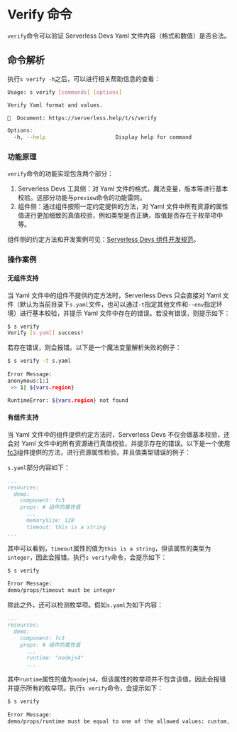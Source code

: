 # Verify 命令

`verify`命令可以验证 Serverless Devs Yaml 文件内容（格式和数值）是否合法。

## 命令解析

执行`s verify -h`之后，可以进行相关帮助信息的查看：

```bash
Usage: s verify [commands] [options]

Verify Yaml format and values.

📖  Document: https://serverless.help/t/s/verify

Options:
  -h, --help                      Display help for command
```

### 功能原理

`verify`命令的功能实现包含两个部分：

1. Serverless Devs 工具侧：对 Yaml 文件的格式，魔法变量，版本等进行基本校验。这部分功能与`preview`命令的功能雷同。
2. 组件侧：通过组件按照一定约定提供的方法，对 Yaml 文件中所有资源的属性值进行更加细致的真值校验，例如类型是否正确，取值是否存在于枚举项中等。

组件侧的约定方法和开发案例可见：[Serverless Devs 组件开发规范](../../dev-guide/component.md#_7)。

### 操作案例

#### 无组件支持

当 Yaml 文件中的组件不提供约定方法时，Serverless Devs 只会直接对 Yaml 文件（默认为当前目录下`s.yaml`文件，也可以通过`-t`指定其他文件和`--env`指定环境）进行基本校验，并提示 Yaml 文件中存在的错误。若没有错误，则提示如下：

```bash
$ s verify
Verify [s.yaml] success!
```

若存在错误，则会报错。以下是一个魔法变量解析失败的例子：

```bash
$ s verify -t s.yaml
 
Error Message:
anonymous:1:1
 >> 1| ${vars.region}

RuntimeError: ${vars.region} not found
```

#### 有组件支持

当 Yaml 文件中的组件提供约定方法时，Serverless Devs 不仅会做基本校验，还会对 Yaml 文件中的所有资源进行真值校验，并提示存在的错误。以下是一个使用[fc3](https://github.com/devsapp/fc3)组件提供的方法，进行资源属性检验，并且值类型错误的例子：

`s.yaml`部分内容如下：

```yaml
...
resources:
  demo:
    component: fc3
    props: # 组件的属性值
      ...
      memorySize: 128
      timeout: this is a string
...
```

其中可以看到，`timeout`属性的值为`this is a string`，但该属性的类型为`integer`，因此会报错。执行`s verify`命令，会提示如下：

```bash
$ s verify
 
Error Message:
demo/props/timeout must be integer
```

除此之外，还可以检测枚举项。假如`s.yaml`为如下内容：

```yaml
...
resources:
  demo:
    component: fc3
    props: # 组件的属性值
      ...
      runtime: "nodejs4"
      ...
```

其中`runtime`属性的值为`nodejs4`，但该属性的枚举项并不包含该值，因此会报错并提示所有的枚举项。执行`s verify`命令，会提示如下：

```bash
$ s verify
 
Error Message:
demo/props/runtime must be equal to one of the allowed values: custom, custom-container, custom.debian10, dotnetcore2.1, dotnetcore3.1, go1, java11, java8, nodejs10, nodejs12, nodejs14, nodejs16, php7.2, python2.7, python3, python3.10, python3.9
```